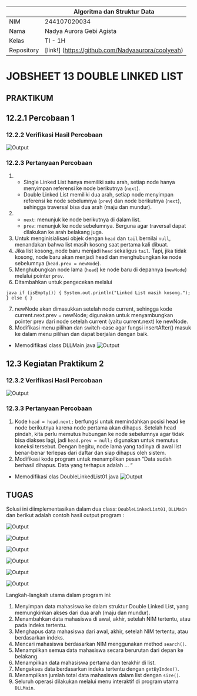 
|  | Algoritma dan Struktur Data |
|--|--|
|NIM  | 244107020034  |
|Nama | Nadya Aurora Gebi Agista |
|Kelas | TI - 1H |
|Repository| [link!] (https://github.com/Nadyaaurora/coolyeah)

# JOBSHEET 13 DOUBLE LINKED LIST
## PRAKTIKUM
## 12.2.1 Percobaan 1
### 12.2.2 Verifikasi Hasil Percobaan
![Output](../img/P1.png)

### 12.2.3 Pertanyaan Percobaan
1. - Single Linked List hanya memiliki satu arah, setiap node hanya menyimpan referensi ke node berikutnya (`next`).    
    - Double Linked List memiliki dua arah, setiap node menyimpan referensi ke node sebelumnya (`prev`) dan node berikutnya (`next`), sehingga traversal bisa dua arah (maju dan mundur).
2. - `next`: menunjuk ke node berikutnya di dalam list.    
    - `prev`: menunjuk ke node sebelumnya. Berguna agar traversal dapat dilakukan ke arah belakang juga.
3. Untuk menginisialisasi objek dengan `head` dan `tail` bernilai `null`, menandakan bahwa list masih kosong saat pertama kali dibuat.
4. Jika list kosong, node baru menjadi `head` sekaligus `tail`. Tapi, jika tidak kosong, node baru akan menjadi head dan menghubungkan ke node sebelumnya (`head.prev = newNode`).
5. Menghubungkan node lama (`head`) ke node baru di depannya (`newNode`) melalui pointer `prev`.
6. Ditambahkan untuk pengecekan melalui 

``java
if (isEmpty()) {
    System.out.println("Linked List masih kosong.");
} else {
}
``

7. newNode akan dimasukkan setelah node current, sehingga kode current.next.prev = newNode; digunakan untuk menyambungkan pointer prev dari node setelah current (yaitu current.next) ke newNode.
8. Modifikasi menu pilihan dan switch-case agar fungsi insertAfter() masuk ke dalam menu pilihan dan dapat berjalan dengan baik.
- Memodifikasi class DLLMain.java
    ![Output](../img/ModifNo8.png)

## 12.3 Kegiatan Praktikum 2
### 12.3.2 Verifikasi Hasil Percobaan
![Output](../img/P2.png)

### 12.3.3 Pertanyaan Percobaan
1. Kode `head = head.next;` berfungsi untuk memindahkan posisi head ke node berikutnya karena node pertama akan dihapus. Setelah head pindah, kita perlu memutus hubungan ke node sebelumnya agar tidak bisa diakses lagi, jadi `head.prev = null;` digunakan untuk memutus koneksi tersebut. Dengan begitu, node lama yang tadinya di awal list benar-benar terlepas dari daftar dan siap dihapus oleh sistem.
2. Modifikasi kode program untuk menampilkan pesan “Data sudah berhasil dihapus. Data yang terhapus adalah … “
- Memodifikasi clas DoubleLinkedList01.java 
    ![Output](../img/ModifNo2.png)

## TUGAS
Solusi ini diimplementasikan dalam dua class: `DoubleLinkedList01`, `DLLMain` dan berikut adalah contoh hasil output program :

![Output](../img/Tugas1.png)

![Output](../img/Tugas2.png)

![Output](../img/Tugas3.png)

![Output](../img/Tugas4.png)

![Output](../img/Tugas5.png)

![Output](../img/Tugas6.png)

Langkah-langkah utama dalam program ini:
1.  Menyimpan data mahasiswa ke dalam struktur Double Linked List, yang memungkinkan akses dari dua arah (maju dan mundur).
2.  Menambahkan data mahasiswa di awal, akhir, setelah NIM tertentu, atau pada indeks tertentu.    
3.  Menghapus data mahasiswa dari awal, akhir, setelah NIM tertentu, atau berdasarkan indeks.    
4.  Mencari mahasiswa berdasarkan NIM menggunakan method `search()`.   
5.  Menampilkan semua data mahasiswa secara berurutan dari depan ke belakang.   
6.  Menampilkan data mahasiswa pertama dan terakhir di list.    
7.  Mengakses data berdasarkan indeks tertentu dengan `getByIndex()`.    
8.  Menampilkan jumlah total data mahasiswa dalam list dengan `size()`.    
9.  Seluruh operasi dilakukan melalui menu interaktif di program utama `DLLMain`.